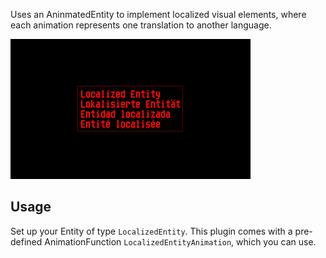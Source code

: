 Uses an AninmatedEntity to implement localized visual elements, where each animation represents one translation to another language. 

![](https://raw.githubusercontent.com/VUEngine/VUEngine-Plugins/master/entities/LocalizedEntity/preview.png)

## Usage

Set up your Entity of type `LocalizedEntity`. This plugin comes with a pre-defined AnimationFunction `LocalizedEntityAnimation`, which you can use.
